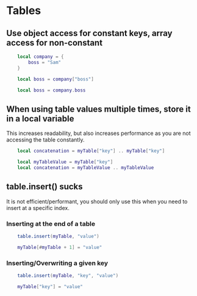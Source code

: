 # Tables

## Use object access for constant keys, array access for non-constant
```lua
    local company = {
        boss = "Sam"
    }
```
```lua title="BAD"
    local boss = company["boss"]
```
```lua title="GOOD"
    local boss = company.boss
```

## When using table values multiple times, store it in a local variable
This increases readability, but also increases performance as you are not accessing the table constantly.
```lua title="BAD"
    local concatenation = myTable["key"] .. myTable["key"]
```
```lua title="GOOD"
    local myTableValue = myTable["key"]
    local concatenation = myTableValue .. myTableValue
```

## table.insert() sucks
It is not efficient/performant, you should only use this when you need to insert at a specific index.
### Inserting at the end of a table
```lua title="BAD"
    table.insert(myTable, "value")
```
```lua title="GOOD"
    myTable[#myTable + 1] = "value"
```
### Inserting/Overwriting a given key
```lua title="BAD"
    table.insert(myTable, "key", "value")
```
```lua title="GOOD"
    myTable["key"] = "value"
```
